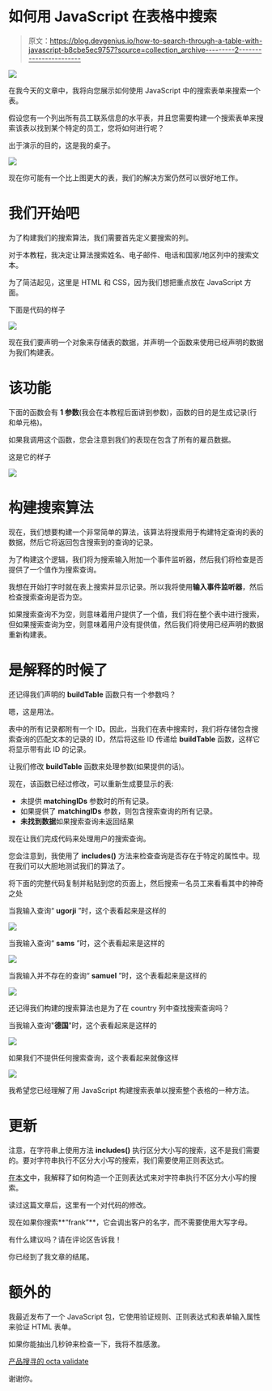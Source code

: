 # 如何用 JavaScript 在表格中搜索

> 原文：<https://blog.devgenius.io/how-to-search-through-a-table-with-javascript-b8cbe5ec9757?source=collection_archive---------2----------------------->

![](img/ef8bb943ab251afc6ea36095a41871e7.png)

在我今天的文章中，我将向您展示如何使用 JavaScript 中的搜索表单来搜索一个表。

假设您有一个列出所有员工联系信息的水平表，并且您需要构建一个搜索表单来搜索该表以找到某个特定的员工，您将如何进行呢？

出于演示的目的，这是我的桌子。

![](img/eb41a04151162a8e710ea1db60bb3c13.png)

现在你可能有一个比上图更大的表，我们的解决方案仍然可以很好地工作。

# 我们开始吧

为了构建我们的搜索算法，我们需要首先定义要搜索的列。

对于本教程，我决定让算法搜索姓名、电子邮件、电话和国家/地区列中的搜索文本。

为了简洁起见，这里是 HTML 和 CSS，因为我们想把重点放在 JavaScript 方面。

下面是代码的样子

![](img/546870af8dec2ddcd001069d439aafee.png)

现在我们要声明一个对象来存储表的数据，并声明一个函数来使用已经声明的数据为我们构建表。

# 该功能

下面的函数会有 **1 参数**(我会在本教程后面讲到参数)，函数的目的是生成记录(行和单元格)。

如果我调用这个函数，您会注意到我们的表现在包含了所有的雇员数据。

这是它的样子

![](img/1ff765f614f9c91704c6ebae27e17963.png)

# 构建搜索算法

现在，我们想要构建一个非常简单的算法，该算法将搜索用于构建特定查询的表的数据，然后它将返回包含搜索到的查询的记录。

为了构建这个逻辑，我们将为搜索输入附加一个事件监听器，然后我们将检查是否提供了一个值作为搜索查询。

我想在开始打字时就在表上搜索并显示记录。所以我将使用**输入事件监听器**，然后检查搜索查询是否为空。

如果搜索查询不为空，则意味着用户提供了一个值，我们将在整个表中进行搜索，但如果搜索查询为空，则意味着用户没有提供值，然后我们将使用已经声明的数据重新构建表。

# 是解释的时候了

还记得我们声明的 **buildTable** 函数只有一个参数吗？

嗯，这是用法。

表中的所有记录都附有一个 ID。因此，当我们在表中搜索时，我们将存储包含搜索查询的匹配文本的记录的 ID，然后将这些 ID 传递给 **buildTable** 函数，这样它将显示带有此 ID 的记录。

让我们修改 **buildTable** 函数来处理参数(如果提供的话)。

现在，该函数已经过修改，可以重新生成要显示的表:

*   未提供 **matchingIDs** 参数时的所有记录。
*   如果提供了 **matchingIDs** 参数，则包含搜索查询的所有记录。
*   **未找到数据**如果搜索查询未返回结果

现在让我们完成代码来处理用户的搜索查询。

您会注意到，我使用了 **includes()** 方法来检查查询是否存在于特定的属性中。现在我们可以大胆地测试我们的算法了。

将下面的完整代码复制并粘贴到您的页面上，然后搜索一名员工来看看其中的神奇之处

当我输入查询“ **ugorji** ”时，这个表看起来是这样的

![](img/c89df2828bb98ae0e4df1edfb7ec3fee.png)

当我输入查询“ **sams** ”时，这个表看起来是这样的

![](img/f709629d666490a0031ecfc484ba7f1b.png)

当我输入并不存在的查询“ **samuel** ”时，这个表看起来是这样的

![](img/9f482db6055d176df4ad802c84d095fd.png)

还记得我们构建的搜索算法也是为了在 country 列中查找搜索查询吗？

当我输入查询"**德国**"时，这个表看起来是这样的

![](img/e1c9e5f4468edf0cd31cac6f71975ee9.png)

如果我们不提供任何搜索查询，这个表看起来就像这样

![](img/85bdd93c0eb650dfce6f81d0f997c093.png)

我希望您已经理解了用 JavaScript 构建搜索表单以搜索整个表格的一种方法。

# 更新

注意，在字符串上使用方法 **includes()** 执行区分大小写的搜索，这不是我们需要的。要对字符串执行不区分大小写的搜索，我们需要使用正则表达式。

[在本文](https://simon-ugorji.medium.com/building-a-simple-html-highlighter-with-javascript-8703b7836147)中，我解释了如何构造一个正则表达式来对字符串执行不区分大小写的搜索。

读过这篇文章后，这里有一个对代码的修改。

现在如果你搜索**“frank”**，它会调出客户的名字，而不需要使用大写字母。

有什么建议吗？请在评论区告诉我！

你已经到了我文章的结尾。

# 额外的

我最近发布了一个 JavaScript 包，它使用验证规则、正则表达式和表单输入属性来验证 HTML 表单。

如果你能抽出几秒钟来检查一下，我将不胜感激。

[产品搜寻的 octa validate](https://www.producthunt.com/posts/octavalidate)

谢谢你。